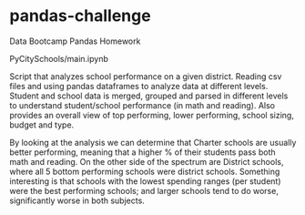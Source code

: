 # pandas-challenge

Data Bootcamp Pandas Homework

PyCitySchools/main.ipynb

Script that analyzes school performance on a given district. 
Reading csv files and using pandas dataframes to analyze data at different levels.
Student and school data is merged, grouped and parsed in different levels to understand student/school performance (in math and reading).
Also provides an overall view of top performing, lower performing, school sizing, budget and type.

By looking at the analysis we can determine that Charter schools are usually better performing, meaning that a higher % of their students pass both math and reading.
On the other side of the spectrum are District schools, where all 5 bottom performing schools were district schools.
Something interesting is that schools with the lowest spending ranges (per student) were the best performing schools; and larger schools tend to do worse, significantly worse in both subjects.
